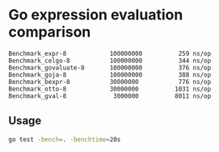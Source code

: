 # Go expression evaluation comparison

```
Benchmark_expr-8        	100000000	       259 ns/op
Benchmark_celgo-8       	100000000	       344 ns/op
Benchmark_govaluate-8   	100000000	       376 ns/op
Benchmark_goja-8        	100000000	       388 ns/op
Benchmark_bexpr-8       	30000000	       776 ns/op
Benchmark_otto-8        	30000000	      1031 ns/op
Benchmark_gval-8        	 3000000	      8011 ns/op
```

## Usage

```bash
go test -bench=. -benchtime=20s
```
